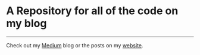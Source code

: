 # A Repository for all of the code on my blog
------------------------------------------------
Check out my [Medium](https://medium.com/@patrickferris17) blog or the posts on my [website](www.patrickferris.me).
